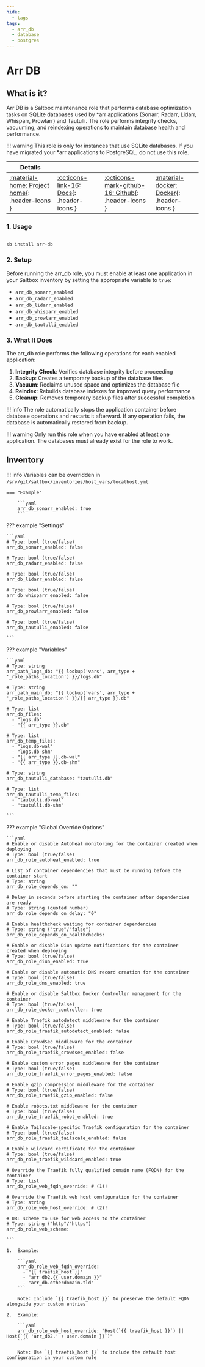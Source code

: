 ```yaml
---
hide:
  - tags
tags:
  - arr_db
  - database
  - postgres
---
```


# Arr DB

## What is it?

Arr DB is a Saltbox maintenance role that performs database optimization tasks on SQLite databases used by *arr applications (Sonarr, Radarr, Lidarr, Whisparr, Prowlarr) and Tautulli. The role performs integrity checks, vacuuming, and reindexing operations to maintain database health and performance.

!!! warning
    This role is only for instances that use SQLite databases. If you have migrated your *arr applications to PostgreSQL, do not use this role.

| Details     |             |             |             |
|-------------|-------------|-------------|-------------|
| [:material-home: Project home](https://github.com/saltyorg/Saltbox){: .header-icons } | [:octicons-link-16: Docs](https://www.sqlite.org/lang_vacuum.html){: .header-icons } | [:octicons-mark-github-16: Github](https://github.com/saltyorg/Saltbox){: .header-icons } | [:material-docker: Docker](https://hub.docker.com/r/hotio/sonarr){: .header-icons }|

### 1. Usage

``` shell

sb install arr-db

```

### 2. Setup

Before running the arr_db role, you must enable at least one application in your Saltbox inventory by setting the appropriate variable to `true`:

- `arr_db_sonarr_enabled`
- `arr_db_radarr_enabled`
- `arr_db_lidarr_enabled`
- `arr_db_whisparr_enabled`
- `arr_db_prowlarr_enabled`
- `arr_db_tautulli_enabled`

### 3. What It Does

The arr_db role performs the following operations for each enabled application:

1. **Integrity Check**: Verifies database integrity before proceeding
2. **Backup**: Creates a temporary backup of the database files
3. **Vacuum**: Reclaims unused space and optimizes the database file
4. **Reindex**: Rebuilds database indexes for improved query performance
5. **Cleanup**: Removes temporary backup files after successful completion

!!! info
    The role automatically stops the application container before database operations and restarts it afterward. If any operation fails, the database is automatically restored from backup.

!!! warning
    Only run this role when you have enabled at least one application. The databases must already exist for the role to work.

## Inventory
<!-- BEGIN SALTBOX MANAGED VARIABLES SECTION -->
<!-- This section is managed by saltbox/test.py - DO NOT EDIT MANUALLY -->
!!! info
    Variables can be overridden in `/srv/git/saltbox/inventories/host_vars/localhost.yml`.


    === "Example"

        ```yaml
        arr_db_sonarr_enabled: true
        ```

??? example "Settings"

    ```yaml
    # Type: bool (true/false)
    arr_db_sonarr_enabled: false

    # Type: bool (true/false)
    arr_db_radarr_enabled: false

    # Type: bool (true/false)
    arr_db_lidarr_enabled: false

    # Type: bool (true/false)
    arr_db_whisparr_enabled: false

    # Type: bool (true/false)
    arr_db_prowlarr_enabled: false

    # Type: bool (true/false)
    arr_db_tautulli_enabled: false

    ```

??? example "Variables"

    ```yaml
    # Type: string
    arr_path_logs_db: "{{ lookup('vars', arr_type + '_role_paths_location') }}/logs.db"

    # Type: string
    arr_path_main_db: "{{ lookup('vars', arr_type + '_role_paths_location') }}/{{ arr_type }}.db"

    # Type: list
    arr_db_files: 
      - "logs.db"
      - "{{ arr_type }}.db"

    # Type: list
    arr_db_temp_files: 
      - "logs.db-wal"
      - "logs.db-shm"
      - "{{ arr_type }}.db-wal"
      - "{{ arr_type }}.db-shm"

    # Type: string
    arr_db_tautulli_database: "tautulli.db"

    # Type: list
    arr_db_tautulli_temp_files: 
      - "tautulli.db-wal"
      - "tautulli.db-shm"

    ```

??? example "Global Override Options"

    ```yaml
    # Enable or disable Autoheal monitoring for the container created when deploying
    # Type: bool (true/false)
    arr_db_role_autoheal_enabled: true

    # List of container dependencies that must be running before the container start
    # Type: string
    arr_db_role_depends_on: ""

    # Delay in seconds before starting the container after dependencies are ready
    # Type: string (quoted number)
    arr_db_role_depends_on_delay: "0"

    # Enable healthcheck waiting for container dependencies
    # Type: string ("true"/"false")
    arr_db_role_depends_on_healthchecks:

    # Enable or disable Diun update notifications for the container created when deploying
    # Type: bool (true/false)
    arr_db_role_diun_enabled: true

    # Enable or disable automatic DNS record creation for the container
    # Type: bool (true/false)
    arr_db_role_dns_enabled: true

    # Enable or disable Saltbox Docker Controller management for the container
    # Type: bool (true/false)
    arr_db_role_docker_controller: true

    # Enable Traefik autodetect middleware for the container
    # Type: bool (true/false)
    arr_db_role_traefik_autodetect_enabled: false

    # Enable CrowdSec middleware for the container
    # Type: bool (true/false)
    arr_db_role_traefik_crowdsec_enabled: false

    # Enable custom error pages middleware for the container
    # Type: bool (true/false)
    arr_db_role_traefik_error_pages_enabled: false

    # Enable gzip compression middleware for the container
    # Type: bool (true/false)
    arr_db_role_traefik_gzip_enabled: false

    # Enable robots.txt middleware for the container
    # Type: bool (true/false)
    arr_db_role_traefik_robot_enabled: true

    # Enable Tailscale-specific Traefik configuration for the container
    # Type: bool (true/false)
    arr_db_role_traefik_tailscale_enabled: false

    # Enable wildcard certificate for the container
    # Type: bool (true/false)
    arr_db_role_traefik_wildcard_enabled: true

    # Override the Traefik fully qualified domain name (FQDN) for the container
    # Type: list
    arr_db_role_web_fqdn_override: # (1)!

    # Override the Traefik web host configuration for the container
    # Type: string
    arr_db_role_web_host_override: # (2)!

    # URL scheme to use for web access to the container
    # Type: string ("http"/"https")
    arr_db_role_web_scheme:

    ```

    1.  Example:

        ```yaml
        arr_db_role_web_fqdn_override:
          - "{{ traefik_host }}"
          - "arr_db2.{{ user.domain }}"
          - "arr_db.otherdomain.tld"
        ```

        Note: Include `{{ traefik_host }}` to preserve the default FQDN alongside your custom entries

    2.  Example:

        ```yaml
        arr_db_role_web_host_override: "Host(`{{ traefik_host }}`) || Host(`{{ 'arr_db2.' + user.domain }}`)"
        ```

        Note: Use `{{ traefik_host }}` to include the default host configuration in your custom rule

<!-- END SALTBOX MANAGED VARIABLES SECTION -->
